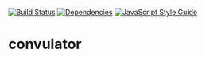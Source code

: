 [![Build Status](https://travis-ci.org/blgm/convulator.svg?branch=master)](https://travis-ci.org/blgm/convulator)
[![Dependencies](https://david-dm.org/blgm/convulator.svg)](https://david-dm.org/blgm/convulator)
[![JavaScript Style Guide](https://img.shields.io/badge/code_style-standard-brightgreen.svg)](https://standardjs.com)

# convulator
